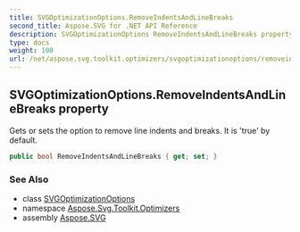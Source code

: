 ```yaml
---
title: SVGOptimizationOptions.RemoveIndentsAndLineBreaks
second_title: Aspose.SVG for .NET API Reference
description: SVGOptimizationOptions RemoveIndentsAndLineBreaks property. Gets or sets the option to remove line indents and breaks. It is true by default
type: docs
weight: 100
url: /net/aspose.svg.toolkit.optimizers/svgoptimizationoptions/removeindentsandlinebreaks/
---
```

## SVGOptimizationOptions.RemoveIndentsAndLineBreaks property

Gets or sets the option to remove line indents and breaks. It is 'true' by default.

```csharp
public bool RemoveIndentsAndLineBreaks { get; set; }
```

### See Also

* class [SVGOptimizationOptions](../)
* namespace [Aspose.Svg.Toolkit.Optimizers](../../../aspose.svg.toolkit.optimizers/)
* assembly [Aspose.SVG](../../../)
